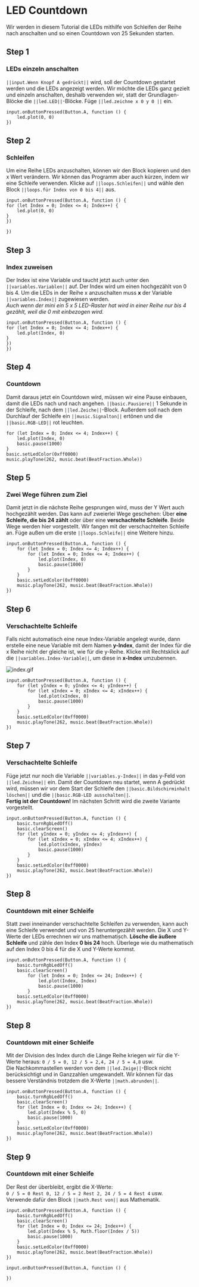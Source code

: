# LED Countdown


Wir werden in diesem Tutorial die LEDs mithilfe von Schleifen der Reihe nach 
anschalten und so einen Countdown von 25 Sekunden starten.

## Step 1

### LEDs einzeln anschalten 

``||input.Wenn Knopf A gedrückt||`` wird, soll der Countdown gestartet werden und die LEDs angezeigt werden. 
Wir möchte die LEDs ganz gezielt und einzeln anschalten, deshalb verwenden wir, statt der Grundlagen-Blöcke
die ``||led.LED||``-Blöcke. Füge ``||led.zeichne x 0 y 0 ||`` ein.


```blocks
input.onButtonPressed(Button.A, function () {
    led.plot(0, 0)
})
```

## Step 2

### Schleifen
Um eine Reihe LEDs anzuschalten, können wir den Block kopieren und den x Wert verändern.
Wir können das Programm aber auch kürzen, indem wir eine Schleife verwenden.
Klicke auf ``||loops.Schleifen||`` und wähle den Block ``||loops.für Index von 0 bis 4||`` aus.


```blocks
input.onButtonPressed(Button.A, function () {
for (let Index = 0; Index <= 4; Index++) {
    led.plot(0, 0)
}
})

})
```

## Step 3

### Index zuweisen
Der Index ist eine Variable und taucht jetzt auch unter den ``||variables.Variablen||`` auf.
Der Index wird um einen hochgezählt von 0 bis 4.
Um die LEDs in der Reihe x anzuschalten muss **x** der Variable ``||variables.Index||`` zugewiesen werden.  
*Auch wenn der mini ein 5 x 5 LED-Raster hat wird in einer Reihe nur bis 4 gezählt, weil die 0 mit einbezogen wird.*


```blocks
input.onButtonPressed(Button.A, function () {
for (let Index = 0; Index <= 4; Index++) {
    led.plot(Index, 0)
}
})
})
```

## Step 4

### Countdown
Damit daraus jetzt ein Countdown wird, müssen wir eine Pause einbauen, 
damit die LEDs nach und nach angehen. ``||basic.Pausiere||`` 1 Sekunde in der Schleife, nach dem ``||led.Zeiche||``-Block.
Außerdem soll nach dem Durchlauf der Schleife ein ``||music.Signalton||`` ertönen und die ``||basic.RGB-LED||`` rot leuchten.


```blocks
for (let Index = 0; Index <= 4; Index++) {
    led.plot(Index, 0)
    basic.pause(1000)
}
basic.setLedColor(0xff0000)
music.playTone(262, music.beat(BeatFraction.Whole))
```


## Step 5

### Zwei Wege führen zum Ziel
Damit jetzt in die nächste Reihe gesprungen wird, muss der Y Wert auch hochgezählt werden.
Das kann auf zweierlei Wege geschehen: Über **eine Schleife, die bis 24 zählt** oder über eine **verschachtelte Schleife**.
Beide Wege werden hier vorgestellt. Wir fangen mit der verschachtelten Schleife an.
Füge außen um die erste ``||loops.Schleife||`` eine Weitere hinzu.

```blocks
input.onButtonPressed(Button.A, function () {
    for (let Index = 0; Index <= 4; Index++) {
        for (let Index = 0; Index <= 4; Index++) {
            led.plot(Index, 0)
            basic.pause(1000)
        }
    }
    basic.setLedColor(0xff0000)
    music.playTone(262, music.beat(BeatFraction.Whole))
})
```


## Step 6

### Verschachtelte Schleife
Falls nicht automatisch eine neue Index-Variable angelegt wurde, dann erstelle eine
neue Variable mit dem Namen **y-Index**, damit der Index für die x Reihe nicht der gleiche ist, wie für die y-Reihe.
Klicke mit Rechtsklick auf die ``||variables.Index-Variable||``, um diese in **x-Index** umzubennen.

![index.gif](https://raw.githubusercontent.com/jasperp92/makecode-tutorials/master/assets/images/index.gif)

```blocks
input.onButtonPressed(Button.A, function () {
    for (let yIndex = 0; yIndex <= 4; yIndex++) {
        for (let xIndex = 0; xIndex <= 4; xIndex++) {
            led.plot(xIndex, 0)
            basic.pause(1000)
        }
    }
    basic.setLedColor(0xff0000)
    music.playTone(262, music.beat(BeatFraction.Whole))
})
```

## Step 7

### Verschachtelte Schleife
Füge jetzt nur noch die Variable ``||variables.y-Index||`` in das y-Feld von ``||led.Zeichne||`` ein.
Damit der Countdown neu startet, wenn A gedrückt wird,
müssen wir vor dem Start der Schleife den ``||basic.Bildschirminhalt löschen||`` und 
die ``||basic.RGB-LED ausschalten||``.  
**Fertig ist der Countdown!** Im nächsten Schritt wird die zweite Variante vorgestellt. 

```blocks
input.onButtonPressed(Button.A, function () {
    basic.turnRgbLedOff()
    basic.clearScreen()
    for (let yIndex = 0; yIndex <= 4; yIndex++) {
        for (let xIndex = 0; xIndex <= 4; xIndex++) {
            led.plot(xIndex, yIndex)
            basic.pause(1000)
        }
    }
    basic.setLedColor(0xff0000)
    music.playTone(262, music.beat(BeatFraction.Whole))
})
```

## Step 8

### Countdown mit einer Schleife
Statt zwei inneinander verschachtelte Schleifen zu verwenden, 
kann auch eine Schleife verwendet und von 25 heruntergezählt werden. Die X und Y-Werte der LEDs 
errechnen wir uns mathematisch. **Lösche die äußere Schleife** und zähle den Index **0 bis 24** hoch.
Überlege wie du mathematisch auf den Index 0 bis 4 für die X und Y-Werte kommst.


```blocks
input.onButtonPressed(Button.A, function () {
    basic.turnRgbLedOff()
    basic.clearScreen()
        for (let Index = 0; Index <= 24; Index++) {
            led.plot(Index, Index)
            basic.pause(1000)
        }
    basic.setLedColor(0xff0000)
    music.playTone(262, music.beat(BeatFraction.Whole))
})
```

## Step 8

### Countdown mit einer Schleife
Mit der Division des Index durch die Länge Reihe kriegen wir für die Y-Werte heraus:
``0 / 5 = 0, 12 / 5 = 2,4, 24 / 5 = 4,8`` usw.  
Die Nachkommastellen werden von dem ``||led.Zeige||``-Block nicht berücksichtigt und in Ganzzahlen umgewandelt.
Wir können für das bessere Verständnis trotzdem die X-Werte ``||math.abrunden||``.

```blocks
input.onButtonPressed(Button.A, function () {
    basic.turnRgbLedOff()
    basic.clearScreen()
    for (let Index = 0; Index <= 24; Index++) {
        led.plot(Index % 5, 0)
        basic.pause(1000)
    }
    basic.setLedColor(0xff0000)
    music.playTone(262, music.beat(BeatFraction.Whole))
})

```

## Step 9

### Countdown mit einer Schleife
Der Rest der überbleibt, ergibt die X-Werte:  
``0 / 5 = 0 Rest 0, 12 / 5 = 2 Rest 2, 24 / 5 = 4 Rest 4`` usw.  
Verwende dafür den Block ``||math.Rest von||`` aus Mathematik. 

```blocks
input.onButtonPressed(Button.A, function () {
    basic.turnRgbLedOff()
    basic.clearScreen()
    for (let Index = 0; Index <= 24; Index++) {
        led.plot(Index % 5, Math.floor(Index / 5))
        basic.pause(1000)
    }
    basic.setLedColor(0xff0000)
    music.playTone(262, music.beat(BeatFraction.Whole))
})

```

```template
input.onButtonPressed(Button.A, function () {
	
})

```

